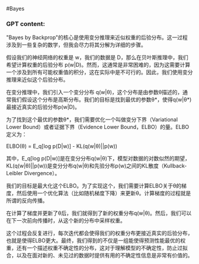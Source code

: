 #Bayes 
### GPT content:
"Bayes by Backprop"的核心是使用变分推理来近似权重的后验分布。这一过程涉及到一些复杂的数学，但我会尽力将其分解为详细的步骤。

假设我们的神经网络的权重是 w，我们的数据是 D，那么在贝叶斯推理中，我们希望计算权重的后验分布 p(w|D)。然而，这通常是非常困难的，因为这需要计算一个涉及到所有可能权重值的积分，这在实际中是不可行的。因此，我们使用变分推理来近似这个后验分布。

在变分推理中，我们引入一个变分分布 q(w|θ)，这个分布是由参数θ描述的，通常我们假设这个分布是高斯分布。我们的目标是找到最优的参数θ*，使得q(w|θ*)最接近真实的后验分布p(w|D)。

为了找到这个最优的参数θ*，我们需要优化一个叫做变分下界（Variational Lower Bound）或者证据下界（Evidence Lower Bound，ELBO）的量。ELBO定义为：

ELBO(θ) = E_q[log p(D|w)] - KL(q(w|θ)||p(w))

其中，E_q[log p(D|w)]是在变分分布q(w|θ)下，模型对数据的对数似然的期望，KL(q(w|θ)||p(w))是变分分布q(w|θ)和先验分布p(w)之间的KL散度（Kullback-Leibler Divergence）。

我们的目标是最大化这个ELBO。为了实现这个，我们需要计算ELBO关于θ的梯度，然后使用一个优化算法（比如随机梯度下降）来更新θ。计算梯度的过程就是所谓的反向传播。

在计算了梯度并更新了θ后，我们就得到了新的权重分布q(w|θ)。然后，我们可以在下一次前向传播时，从这个新的分布中采样权重。

这个过程会反复进行，每次迭代都会使得我们的权重分布更接近真实的后验分布，也就是使得ELBO更大。最终，我们得到的不仅是一组能使得预测性能最优的权重，还有一个描述权重不确定性的分布，这对于理解模型的不确定性，防止过拟合，以及在面对新的、未见过的数据时提供有用的不确定性信息是非常有价值的。

